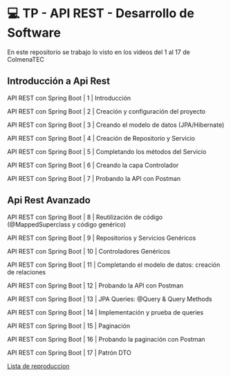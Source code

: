 <h1> 💻 TP - API REST - Desarrollo de Software</h1>



En este repositorio se trabajo lo visto en los videos del 1 al 17 de ColmenaTEC

<h2>Introducción a Api Rest</h1>

API REST con Spring Boot | 1 | Introducción

API REST con Spring Boot | 2 | Creación y configuración del proyecto

API REST con Spring Boot | 3 | Creando el modelo de datos (JPA/Hibernate)

API REST con Spring Boot | 4 | Creación de Repositorio y Servicio

API REST con Spring Boot | 5 | Completando los métodos del Servicio

API REST con Spring Boot | 6 | Creando la capa Controlador

API REST con Spring Boot | 7 | Probando la API con Postman

<h2>Api Rest Avanzado</h1>

API REST con Spring Boot | 8 | Reutilización de código (@MappedSuperclass y código genérico)

API REST con Spring Boot | 9 | Repositorios y Servicios Genéricos

API REST con Spring Boot | 10 | Controladores Genéricos

API REST con Spring Boot | 11 | Completando el modelo de datos: creación de relaciones

API REST con Spring Boot | 12 | Probando la API con Postman

API REST con Spring Boot | 13 | JPA Queries: @Query & Query Methods

API REST con Spring Boot | 14 | Implementación y prueba de queries

API REST con Spring Boot | 15 | Paginación

API REST con Spring Boot | 16 | Probando la paginación con Postman

API REST con Spring Boot | 17 | Patrón DTO

<a href ="https://www.youtube.com/playlist?list=PLRFOqDrY-6nvhgKJ2Db1h8aPJm3zaX6eO 
">Lista de reproduccion </a>

